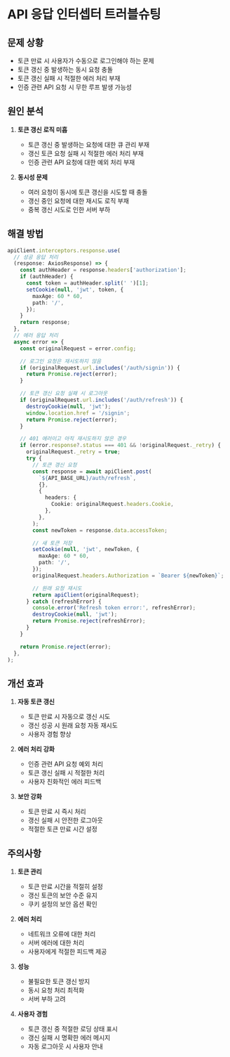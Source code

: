 # API 응답 인터셉터 트러블슈팅

## 문제 상황

- 토큰 만료 시 사용자가 수동으로 로그인해야 하는 문제
- 토큰 갱신 중 발생하는 동시 요청 충돌
- 토큰 갱신 실패 시 적절한 에러 처리 부재
- 인증 관련 API 요청 시 무한 루프 발생 가능성

## 원인 분석

1. **토큰 갱신 로직 미흡**

   - 토큰 갱신 중 발생하는 요청에 대한 큐 관리 부재
   - 갱신 토큰 요청 실패 시 적절한 에러 처리 부재
   - 인증 관련 API 요청에 대한 예외 처리 부재

2. **동시성 문제**
   - 여러 요청이 동시에 토큰 갱신을 시도할 때 충돌
   - 갱신 중인 요청에 대한 재시도 로직 부재
   - 중복 갱신 시도로 인한 서버 부하

## 해결 방법

```typescript
apiClient.interceptors.response.use(
  // 성공 응답 처리
  (response: AxiosResponse) => {
    const authHeader = response.headers['authorization'];
    if (authHeader) {
      const token = authHeader.split(' ')[1];
      setCookie(null, 'jwt', token, {
        maxAge: 60 * 60,
        path: '/',
      });
    }
    return response;
  },
  // 에러 응답 처리
  async error => {
    const originalRequest = error.config;

    // 로그인 요청은 재시도하지 않음
    if (originalRequest.url.includes('/auth/signin')) {
      return Promise.reject(error);
    }

    // 토큰 갱신 요청 실패 시 로그아웃
    if (originalRequest.url.includes('/auth/refresh')) {
      destroyCookie(null, 'jwt');
      window.location.href = '/signin';
      return Promise.reject(error);
    }

    // 401 에러이고 아직 재시도하지 않은 경우
    if (error.response?.status === 401 && !originalRequest._retry) {
      originalRequest._retry = true;
      try {
        // 토큰 갱신 요청
        const response = await apiClient.post(
          `${API_BASE_URL}/auth/refresh`,
          {},
          {
            headers: {
              Cookie: originalRequest.headers.Cookie,
            },
          },
        );
        const newToken = response.data.accessToken;

        // 새 토큰 저장
        setCookie(null, 'jwt', newToken, {
          maxAge: 60 * 60,
          path: '/',
        });
        originalRequest.headers.Authorization = `Bearer ${newToken}`;

        // 원래 요청 재시도
        return apiClient(originalRequest);
      } catch (refreshError) {
        console.error('Refresh token error:', refreshError);
        destroyCookie(null, 'jwt');
        return Promise.reject(refreshError);
      }
    }

    return Promise.reject(error);
  },
);
```

## 개선 효과

1. **자동 토큰 갱신**

   - 토큰 만료 시 자동으로 갱신 시도
   - 갱신 성공 시 원래 요청 자동 재시도
   - 사용자 경험 향상

2. **에러 처리 강화**

   - 인증 관련 API 요청 예외 처리
   - 토큰 갱신 실패 시 적절한 처리
   - 사용자 친화적인 에러 피드백

3. **보안 강화**
   - 토큰 만료 시 즉시 처리
   - 갱신 실패 시 안전한 로그아웃
   - 적절한 토큰 만료 시간 설정

## 주의사항

1. **토큰 관리**

   - 토큰 만료 시간을 적절히 설정
   - 갱신 토큰의 보안 수준 유지
   - 쿠키 설정의 보안 옵션 확인

2. **에러 처리**

   - 네트워크 오류에 대한 처리
   - 서버 에러에 대한 처리
   - 사용자에게 적절한 피드백 제공

3. **성능**

   - 불필요한 토큰 갱신 방지
   - 동시 요청 처리 최적화
   - 서버 부하 고려

4. **사용자 경험**
   - 토큰 갱신 중 적절한 로딩 상태 표시
   - 갱신 실패 시 명확한 에러 메시지
   - 자동 로그아웃 시 사용자 안내
